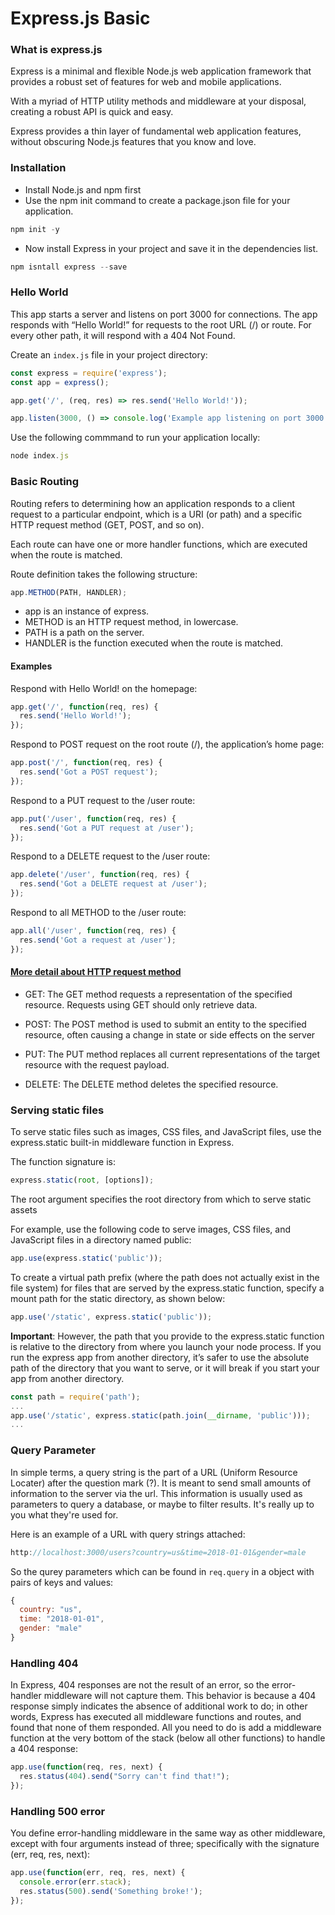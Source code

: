 # Express.js Basic

### What is express.js

Express is a minimal and flexible Node.js web application framework that provides a robust set of features for web and mobile applications.

With a myriad of HTTP utility methods and middleware at your disposal, creating a robust API is quick and easy.

Express provides a thin layer of fundamental web application features, without obscuring Node.js features that you know and love.

### Installation

* Install Node.js and npm first
* Use the npm init command to create a package.json file for your application.

```js
npm init -y
```

* Now install Express in your project and save it in the dependencies list.

```js
npm isntall express --save
```

### Hello World

This app starts a server and listens on port 3000 for connections. The app responds with “Hello World!” for requests to the root URL (/) or route. For every other path, it will respond with a 404 Not Found.

Create an `index.js` file in your project directory:

```js
const express = require('express');
const app = express();

app.get('/', (req, res) => res.send('Hello World!'));

app.listen(3000, () => console.log('Example app listening on port 3000!'));
```

Use the following commmand to run your application locally:

```js
node index.js
```

### Basic Routing

Routing refers to determining how an application responds to a client request to a particular endpoint, which is a URI (or path) and a specific HTTP request method (GET, POST, and so on).

Each route can have one or more handler functions, which are executed when the route is matched.

Route definition takes the following structure:

```js
app.METHOD(PATH, HANDLER);
```

* app is an instance of express.
* METHOD is an HTTP request method, in lowercase.
* PATH is a path on the server.
* HANDLER is the function executed when the route is matched.

#### Examples

Respond with Hello World! on the homepage:

```js
app.get('/', function(req, res) {
  res.send('Hello World!');
});
```

Respond to POST request on the root route (/), the application’s home page:

```js
app.post('/', function(req, res) {
  res.send('Got a POST request');
});
```

Respond to a PUT request to the /user route:

```js
app.put('/user', function(req, res) {
  res.send('Got a PUT request at /user');
});
```

Respond to a DELETE request to the /user route:

```js
app.delete('/user', function(req, res) {
  res.send('Got a DELETE request at /user');
});
```

Respond to all METHOD to the /user route:

```js
app.all('/user', function(req, res) {
  res.send('Got a request at /user');
});
```

#### [More detail about HTTP request method](https://developer.mozilla.org/en-US/docs/Web/HTTP/Methods)

* GET: The GET method requests a representation of the specified resource. Requests using GET should only retrieve data.

* POST: The POST method is used to submit an entity to the specified resource, often causing a change in state or side effects on the server

* PUT: The PUT method replaces all current representations of the target resource with the request payload.

* DELETE: The DELETE method deletes the specified resource.

### Serving static files

To serve static files such as images, CSS files, and JavaScript files, use the express.static built-in middleware function in Express.

The function signature is:

```js
express.static(root, [options]);
```

The root argument specifies the root directory from which to serve static assets

For example, use the following code to serve images, CSS files, and JavaScript files in a directory named public:

```js
app.use(express.static('public'));
```

To create a virtual path prefix (where the path does not actually exist in the file system) for files that are served by the express.static function, specify a mount path for the static directory, as shown below:

```js
app.use('/static', express.static('public'));
```

**Important**: However, the path that you provide to the express.static function is relative to the directory from where you launch your node process. If you run the express app from another directory, it’s safer to use the absolute path of the directory that you want to serve, or it will break if you start your app from another directory.

```js
const path = require('path');
...
app.use('/static', express.static(path.join(__dirname, 'public')));
...
```

### Query Parameter

In simple terms, a query string is the part of a URL (Uniform Resource Locater) after the question mark (?). It is meant to send small amounts of information to the server via the url. This information is usually used as parameters to query a database, or maybe to filter results. It's really up to you what they're used for.

Here is an example of a URL with query strings attached:

```js
http://localhost:3000/users?country=us&time=2018-01-01&gender=male
```

So the qurey parameters which can be found in `req.query` in a object with pairs of keys and values:

```js
{
  country: "us",
  time: "2018-01-01",
  gender: "male"
}
```

### Handling 404

In Express, 404 responses are not the result of an error, so the error-handler middleware will not capture them. This behavior is because a 404 response simply indicates the absence of additional work to do; in other words, Express has executed all middleware functions and routes, and found that none of them responded. All you need to do is add a middleware function at the very bottom of the stack (below all other functions) to handle a 404 response:

```js
app.use(function(req, res, next) {
  res.status(404).send("Sorry can't find that!");
});
```

### Handling 500 error

You define error-handling middleware in the same way as other middleware, except with four arguments instead of three; specifically with the signature (err, req, res, next):

```js
app.use(function(err, req, res, next) {
  console.error(err.stack);
  res.status(500).send('Something broke!');
});
```
